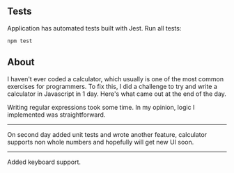 ## Tests
Application has automated tests built with Jest. Run all tests:
```
npm test
```

## About
I haven't ever coded a calculator, which usually is one of the most common exercises for programmers. To fix this, I did a challenge to try and write a calculator in Javascript in 1 day. Here's what came out at the end of the day.

Writing regular expressions took some time. In my opinion, logic I implemented was straightforward.
______________

On second day added unit tests and wrote another feature, calculator supports non whole numbers
and hopefully will get new UI soon.

______________

Added keyboard support. 

